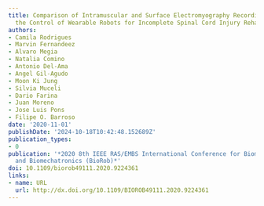 ```yaml
---
title: Comparison of Intramuscular and Surface Electromyography Recordings Towards
  the Control of Wearable Robots for Incomplete Spinal Cord Injury Rehabilitation
authors:
- Camila Rodrigues
- Marvin Fernandeez
- Alvaro Megia
- Natalia Comino
- Antonio Del-Ama
- Angel Gil-Agudo
- Moon Ki Jung
- Silvia Muceli
- Dario Farina
- Juan Moreno
- Jose Luis Pons
- Filipe O. Barroso
date: '2020-11-01'
publishDate: '2024-10-18T10:42:48.152689Z'
publication_types:
- 0
publication: '*2020 8th IEEE RAS/EMBS International Conference for Biomedical Robotics
  and Biomechatronics (BioRob)*'
doi: 10.1109/biorob49111.2020.9224361
links:
- name: URL
  url: http://dx.doi.org/10.1109/BIOROB49111.2020.9224361
---
```


